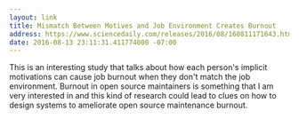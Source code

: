 ```yaml
---
layout: link
title: Mismatch Between Motives and Job Environment Creates Burnout
address: https://www.sciencedaily.com/releases/2016/08/160811171643.htm
date: 2016-08-13 23:11:31.411774000 -07:00
---
```


This is an interesting study that talks about how each person's implicit motivations can cause job burnout when they don't match the job environment. Burnout in open source maintainers is something that I am very interested in and this kind of research could lead to clues on how to design systems to ameliorate open source maintenance burnout.
